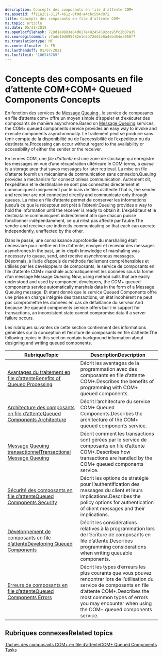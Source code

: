 ```yaml
---
description: Concepts des composants en file d’attente COM+
ms.assetid: ff11e251-311f-4612-8f0d-a4cbc5b4d872
title: Concepts des composants en file d’attente COM+
ms.topic: article
ms.date: 05/31/2018
ms.openlocfilehash: 729d1a8983e84d817e402454392ce95fc2b07a35
ms.sourcegitcommit: c7add10d695482e1ceb72d62b8a4ebd84ea050f7
ms.translationtype: MT
ms.contentlocale: fr-FR
ms.lasthandoff: 01/07/2021
ms.locfileid: "106545769"
---
```

# <a name="com-queued-components-concepts"></a><span data-ttu-id="012a6-103">Concepts des composants en file d’attente COM+</span><span class="sxs-lookup"><span data-stu-id="012a6-103">COM+ Queued Components Concepts</span></span>

<span data-ttu-id="012a6-104">En fonction des services de [Message Queuing](/previous-versions/windows/desktop/legacy/ms711472(v=vs.85)) , le service de composants en file d’attente com+ offre un moyen simple d’appeler et d’exécuter des composants de manière asynchrone.</span><span class="sxs-lookup"><span data-stu-id="012a6-104">Based on [Message Queuing](/previous-versions/windows/desktop/legacy/ms711472(v=vs.85)) services, the COM+ queued components service provides an easy way to invoke and execute components asynchronously.</span></span> <span data-ttu-id="012a6-105">Le traitement peut se produire sans tenir compte de la disponibilité ou de l’accessibilité de l’expéditeur ou du destinataire.</span><span class="sxs-lookup"><span data-stu-id="012a6-105">Processing can occur without regard to the availability or accessibility of either the sender or the receiver.</span></span>

<span data-ttu-id="012a6-106">En termes COM, une *file d’attente* est une zone de stockage qui enregistre les messages en vue d’une récupération ultérieure.</span><span class="sxs-lookup"><span data-stu-id="012a6-106">In COM terms, a *queue* is a storage area that saves messages for later retrieval.</span></span> <span data-ttu-id="012a6-107">La mise en file d’attente fournit un mécanisme de communication sans connexion.</span><span class="sxs-lookup"><span data-stu-id="012a6-107">Queuing provides a mechanism for connectionless communication.</span></span> <span data-ttu-id="012a6-108">Autrement dit, l’expéditeur et le destinataire ne sont pas connectés directement et communiquent uniquement par le biais de files d’attente.</span><span class="sxs-lookup"><span data-stu-id="012a6-108">That is, the sender and receiver are not connected directly and communicate only through queues.</span></span> <span data-ttu-id="012a6-109">La mise en file d’attente permet de conserver les informations jusqu’à ce que le récepteur soit prêt à l’obtenir.</span><span class="sxs-lookup"><span data-stu-id="012a6-109">Queuing provides a way to hold the information until the receiver is ready to obtain it.</span></span> <span data-ttu-id="012a6-110">L’expéditeur et le destinataire communiquent indirectement afin que chacun puisse fonctionner indépendamment, ce qui n’est pas affecté par l’autre.</span><span class="sxs-lookup"><span data-stu-id="012a6-110">The sender and receiver are indirectly communicating so that each can operate independently, unaffected by the other.</span></span>

<span data-ttu-id="012a6-111">Dans le passé, une connaissance approfondie du marshaling était nécessaire pour mettre en file d’attente, envoyer et recevoir des messages asynchrones.</span><span class="sxs-lookup"><span data-stu-id="012a6-111">In the past, an in-depth knowledge of marshaling was necessary to queue, send, and receive asynchronous messages.</span></span> <span data-ttu-id="012a6-112">Désormais, à l’aide d’appels de méthode facilement compréhensibles et utilisés par les développeurs de composants, le service de composants en file d’attente COM+ marshale automatiquement les données sous la forme d’un message Message Queuing.</span><span class="sxs-lookup"><span data-stu-id="012a6-112">Now, using method calls that are easily understood and used by component developers, the COM+ queued components service automatically marshals data in the form of a Message Queuing message.</span></span> <span data-ttu-id="012a6-113">Et étant donné que le service Queued Components offre une prise en charge intégrée des transactions, un état incohérent ne peut pas compromettre les données en cas de défaillance du serveur.</span><span class="sxs-lookup"><span data-stu-id="012a6-113">And because the queued components service offers built-in support for transactions, an inconsistent state cannot compromise data if a server failure occurs.</span></span>

<span data-ttu-id="012a6-114">Les rubriques suivantes de cette section contiennent des informations générales sur la conception et l’écriture de composants en file d’attente.</span><span class="sxs-lookup"><span data-stu-id="012a6-114">The following topics in this section contain background information about designing and writing queued components.</span></span>



| <span data-ttu-id="012a6-115">Rubrique</span><span class="sxs-lookup"><span data-stu-id="012a6-115">Topic</span></span>                                                                           | <span data-ttu-id="012a6-116">Description</span><span class="sxs-lookup"><span data-stu-id="012a6-116">Description</span></span>                                                                                                           |
|---------------------------------------------------------------------------------|-----------------------------------------------------------------------------------------------------------------------|
| [<span data-ttu-id="012a6-117">Avantages du traitement en file d’attente</span><span class="sxs-lookup"><span data-stu-id="012a6-117">Benefits of Queued Processing</span></span>](benefits-of-queued-processing.md)<br/>   | <span data-ttu-id="012a6-118">Décrit les avantages de la programmation avec des composants en file d’attente COM+.</span><span class="sxs-lookup"><span data-stu-id="012a6-118">Describes the benefits of programming with COM+ queued components.</span></span><br/>                                         |
| [<span data-ttu-id="012a6-119">Architecture des composants en file d’attente</span><span class="sxs-lookup"><span data-stu-id="012a6-119">Queued Components Architecture</span></span>](queued-components-architecture.md)<br/> | <span data-ttu-id="012a6-120">Décrit l’architecture du service COM+ Queued Components.</span><span class="sxs-lookup"><span data-stu-id="012a6-120">Describes the architecture of the COM+ queued components service.</span></span><br/>                                          |
| [<span data-ttu-id="012a6-121">Message Queuing transactionnel</span><span class="sxs-lookup"><span data-stu-id="012a6-121">Transactional Message Queuing</span></span>](transactional-message-queuing.md)<br/>   | <span data-ttu-id="012a6-122">Décrit comment les transactions sont gérées par le service de composants en file d’attente COM+.</span><span class="sxs-lookup"><span data-stu-id="012a6-122">Describes how transactions are handled by the COM+ queued components service.</span></span><br/>                              |
| [<span data-ttu-id="012a6-123">Sécurité des composants en file d’attente</span><span class="sxs-lookup"><span data-stu-id="012a6-123">Queued Components Security</span></span>](queued-components-security.md)<br/>         | <span data-ttu-id="012a6-124">Décrit les options de stratégie pour l’authentification des messages du client et leurs implications.</span><span class="sxs-lookup"><span data-stu-id="012a6-124">Describes the policy options for authentication of client messages and their implications.</span></span><br/>                 |
| [<span data-ttu-id="012a6-125">Développement de composants en file d’attente</span><span class="sxs-lookup"><span data-stu-id="012a6-125">Developing Queued Components</span></span>](developing-queued-components.md)<br/>     | <span data-ttu-id="012a6-126">Décrit les considérations relatives à la programmation lors de l’écriture de composants en file d’attente.</span><span class="sxs-lookup"><span data-stu-id="012a6-126">Describes programming considerations when writing queuable components.</span></span><br/>                                     |
| [<span data-ttu-id="012a6-127">Erreurs de composants en file d’attente</span><span class="sxs-lookup"><span data-stu-id="012a6-127">Queued Components Errors</span></span>](queued-components-errors.md)<br/>             | <span data-ttu-id="012a6-128">Décrit les types d’erreurs les plus courants que vous pouvez rencontrer lors de l’utilisation du service de composants en file d’attente COM+.</span><span class="sxs-lookup"><span data-stu-id="012a6-128">Describes the most common types of errors you may encounter when using the COM+ queued components service.</span></span><br/> |



 

## <a name="related-topics"></a><span data-ttu-id="012a6-129">Rubriques connexes</span><span class="sxs-lookup"><span data-stu-id="012a6-129">Related topics</span></span>

<dl> <dt>

[<span data-ttu-id="012a6-130">Tâches des composants COM+ en file d’attente</span><span class="sxs-lookup"><span data-stu-id="012a6-130">COM+ Queued Components Tasks</span></span>](com--queued-components-tasks.md)
</dt> </dl>

 

 




